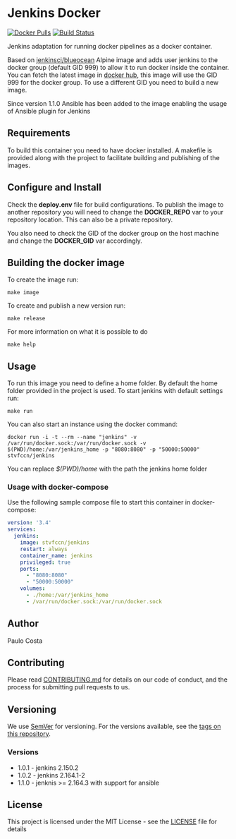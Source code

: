 # Jenkins Docker

[![Docker Pulls](https://img.shields.io/docker/pulls/stvfccn/jenkins.svg)](https://hub.docker.com/r/stvfccn/jenkins/)
[![Build Status](https://dev.azure.com/pcosta-fccn/Docker%20base%20images/_apis/build/status/fccn.docker-jenkins?branchName=master)](https://dev.azure.com/pcosta-fccn/Docker%20base%20images/_build/latest?definitionId=5&branchName=master)

Jenkins adaptation for running docker pipelines as a docker container.

Based on [jenkinsci/blueocean](https://hub.docker.com/r/jenkinsci/blueocean) Alpine image and adds user jenkins to the docker group (default GID 999) to allow it to run docker inside the container. 
You can fetch the latest image in [docker hub](https://hub.docker.com/r/stvfccn/jenkins), this image will use the GID 999 for the docker group. To use a different GID you need to build a new image.

Since version 1.1.0 Ansible has been added to the image enabling the usage of Ansible plugin for Jenkins

## Requirements

To build this container you need to have docker installed. A makefile is provided along with the project to facilitate
building and publishing of the images.

## Configure and Install

Check the **deploy.env** file for build configurations. To publish the image to another repository you will need to change the **DOCKER_REPO** var to your repository location. This can also be a private repository.

You also need to check the GID of the docker group on the host machine and change the **DOCKER_GID** var accordingly. 

## Building the docker image

To create the image run:
```
make image
```

To create and publish a new version run:
```
make release
```

For more information on what it is possible to do

```
make help
```

## Usage

To run this image you need to define a home folder. By default the home folder provided in the project is used. To start jenkins with default settings run:

```
make run
```

You can also start an instance using the docker command:

```
docker run -i -t --rm --name "jenkins" -v /var/run/docker.sock:/var/run/docker.sock -v $(PWD)/home:/var/jenkins_home -p "8080:8080" -p "50000:50000" stvfccn/jenkins
```
You can replace *$(PWD)/home* with the path the jenkins home folder

### Usage with docker-compose

Use the following sample compose file to start this container in docker-compose:

```yaml
version: '3.4'
services:
  jenkins: 
    image: stvfccn/jenkins
    restart: always
    container_name: jenkins
    privileged: true
    ports:
      - "8080:8080"
      - "50000:50000"
    volumes:
      - ./home:/var/jenkins_home
      - /var/run/docker.sock:/var/run/docker.sock
```

## Author

Paulo Costa

## Contributing

Please read [CONTRIBUTING.md](CONTRIBUTING.md) for details on our code of conduct, and the process for submitting pull requests to us.

## Versioning

We use [SemVer](http://semver.org/) for versioning. For the versions available, see the [tags on this repository](https://github.com/fccn/docker-npn-webapp-base/tags).

### Versions
- 1.0.1 - jenkins 2.150.2
- 1.0.2 - jenkins 2.164.1-2
- 1.1.0 - jenknis >= 2.164.3 with support for ansible

## License

This project is licensed under the MIT License - see the [LICENSE](LICENSE) file for details
